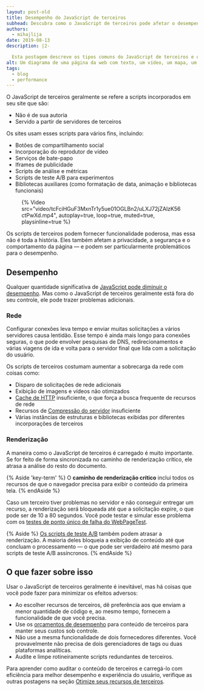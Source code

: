 ```yaml
---
layout: post-old
title: Desempenho do JavaScript de terceiros
subhead: Descubra como o JavaScript de terceiros pode afetar o desempenho e o que você pode fazer para evitar que ele diminua a velocidade de seus sites.
authors:
  - mihajlija
date: 2019-08-13
description: |2-

  Esta postagem descreve os tipos comuns do JavaScript de terceiros e os problemas de desempenho que eles podem causar. Ele também fornece orientação geral sobre como otimizar scripts de terceiros.
alt: Um diagrama de uma página da web com texto, um vídeo, um mapa, um widget de bate-papo e botões de compartilhamento de mídia social.
tags:
  - blog
  - performance
---
```


O JavaScript de terceiros geralmente se refere a scripts incorporados em seu site que são:

- Não é de sua autoria
- Servido a partir de servidores de terceiros

Os sites usam esses scripts para vários fins, incluindo:

- Botões de compartilhamento social
- Incorporação do reprodutor de vídeo
- Serviços de bate-papo
- Iframes de publicidade
- Scripts de análise e métricas
- Scripts de teste A/B para experimentos
- Bibliotecas auxiliares (como formatação de data, animação e bibliotecas funcionais)

<figure class="w-figure w-figure--fullbleed"> {% Video src="video/tcFciHGuF3MxnTr1y5ue01OGLBn2/uLXJ72jZAlzK56ctPwXd.mp4", autoplay=true, loop=true, muted=true, playsinline=true %}</figure>

Os scripts de terceiros podem fornecer funcionalidade poderosa, mas essa não é toda a história. Eles também afetam a privacidade, a segurança e o comportamento da página⁠ — e podem ser particularmente problemáticos para o desempenho.

## Desempenho

Qualquer quantidade significativa de [JavaScript pode diminuir o desempenho](/bootup-time). Mas como o JavaScript de terceiros geralmente está fora do seu controle, ele pode trazer problemas adicionais.

### Rede

Configurar conexões leva tempo e enviar muitas solicitações a vários servidores causa lentidão. Esse tempo é ainda mais longo para conexões seguras, o que pode envolver pesquisas de DNS, redirecionamentos e várias viagens de ida e volta para o servidor final que lida com a solicitação do usuário.

Os scripts de terceiros costumam aumentar a sobrecarga da rede com coisas como:

- Disparo de solicitações de rede adicionais
- Exibição de imagens e vídeos não otimizados
- [Cache de HTTP](https://developers.google.com/web/fundamentals/performance/optimizing-content-efficiency/http-caching) insuficiente, o que força a busca frequente de recursos de rede
- Recursos de [Compressão do servidor](https://developers.google.com/web/fundamentals/performance/optimizing-content-efficiency/optimize-encoding-and-transfer) insuficiente
- Várias instâncias de estruturas e bibliotecas exibidas por diferentes incorporações de terceiros

### Renderização

A maneira como o JavaScript de terceiros é carregado é muito importante. Se for feito de forma sincronizada no caminho de renderização crítico, ele atrasa a análise do resto do documento.

{% Aside 'key-term' %} O **caminho de renderização crítico** inclui todos os recursos de que o navegador precisa para exibir o conteúdo da primeira tela. {% endAside %}

Caso um terceiro tiver problemas no servidor e não conseguir entregar um recurso, a renderização será bloqueada até que a solicitação expire, o que pode ser de 10 a 80 segundos. Você pode testar e simular esse problema com os [testes de ponto único de falha do WebPageTest](https://css-tricks.com/use-webpagetest-api/#single-point-of-failure).

{% Aside %} [Os scripts de teste A/B](https://developers.google.com/web/fundamentals/performance/optimizing-content-efficiency/loading-third-party-javascript/#ab_test_smaller_samples_of_users) também podem atrasar a renderização. A maioria deles bloqueia a exibição de conteúdo até que concluam o processamento — o que pode ser verdadeiro até mesmo para scripts de teste A/B assíncronos. {% endAside %}

## O que fazer sobre isso

Usar o JavaScript de terceiros geralmente é inevitável, mas há coisas que você pode fazer para minimizar os efeitos adversos:

- Ao escolher recursos de terceiros, dê preferência aos que enviam a menor quantidade de código e, ao mesmo tempo, fornecem a funcionalidade de que você precisa.
- Use os [orçamentos de desempenho](/use-lighthouse-for-performance-budgets/) para conteúdo de terceiros para manter seus custos sob controle.
- Não use a mesma funcionalidade de dois fornecedores diferentes. Você provavelmente não precisa de dois gerenciadores de tags ou duas plataformas analíticas.
- Audite e limpe rotineiramente scripts redundantes de terceiros.

Para aprender como auditar o conteúdo de terceiros e carregá-lo com eficiência para melhor desempenho e experiência do usuário, verifique as outras postagens na seção [Otimize seus recursos de terceiros](/fast/#optimize-your-third-party-resources).
